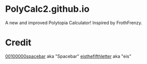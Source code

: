 # PolyCalc2.github.io
A new and improved Polytopia Calculator! Inspired by FrothFrenzy.

# Credit
[00100000spacebar](https://github.com/00100000spacebar) aka "Spacebar"
[eisthefifthletter](https://github.com/eisthefifthletter) aka "eis"
